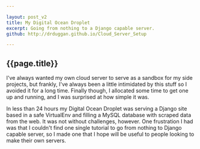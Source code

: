 ```yaml
---

layout: post_v2
title: My Digital Ocean Droplet
excerpt: Going from nothing to a Django capable server. 
github: http://drduggan.github.io/Cloud_Server_Setup

---
```


##  {{page.title}}

I've always wanted my own cloud server to serve as a sandbox for my side projects, but frankly, I've always been a little intimidated by this stuff so I avoided it for a long time. Finally though, I allocated some time to get one up and running, and I was surprised at how simple it was. 

In less than 24 hours my Digital Ocean Droplet was serving a Django site based in a safe VirtualEnv and filling a MySQL database with scraped data from the web. It was not without challenges, however. One frustration I had was that I couldn't find one single tutorial to go from nothing to Django capable server, so I made one that I hope will be useful to people looking to make their own servers. 